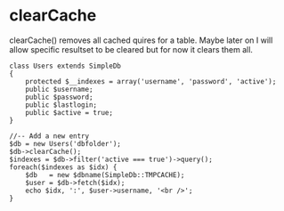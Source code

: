 # clearCache #

clearCache() removes all cached quires for a table. Maybe later on I will allow specific resultset to be cleared but for now it clears them all.

```
class Users extends SimpleDb
{
    protected $__indexes = array('username', 'password', 'active');
    public $username;
    public $password;
    public $lastlogin;
    public $active = true;
}

//-- Add a new entry
$db = new Users('dbfolder');
$db->clearCache();
$indexes = $db->filter('active === true')->query();
foreach($indexes as $idx) {
    $db   = new $dbname(SimpleDb::TMPCACHE);
    $user = $db->fetch($idx);
    echo $idx, ':', $user->username, '<br />';
}
```